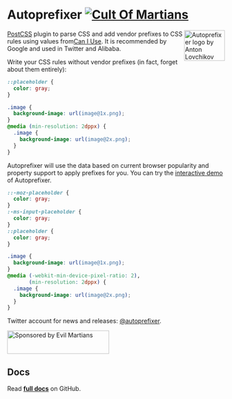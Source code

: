 # Autoprefixer [![Cult Of Martians][cult-img]][cult]

<img align="right" width="94" height="71"
src="http://postcss.github.io/autoprefixer/logo.svg"
title="Autoprefixer logo by Anton Lovchikov">

[PostCSS] plugin to parse CSS and add vendor prefixes to CSS rules using values
from[Can I Use]. It is recommended by Google and used in Twitter and Alibaba.

Write your CSS rules without vendor prefixes (in fact, forget about them
entirely):

```css
::placeholder {
  color: gray;
}

.image {
  background-image: url(image@1x.png);
}
@media (min-resolution: 2dppx) {
  .image {
    background-image: url(image@2x.png);
  }
}
```

Autoprefixer will use the data based on current browser popularity and property
support to apply prefixes for you. You can try the [interactive demo]
of Autoprefixer.

```css
::-moz-placeholder {
  color: gray;
}
:-ms-input-placeholder {
  color: gray;
}
::placeholder {
  color: gray;
}

.image {
  background-image: url(image@1x.png);
}
@media (-webkit-min-device-pixel-ratio: 2),
       (min-resolution: 2dppx) {
  .image {
    background-image: url(image@2x.png);
  }
}
```

Twitter account for news and releases: [@autoprefixer].

<a href="https://evilmartians.com/?utm_source=autoprefixer">
<img src="https://evilmartians.com/badges/sponsored-by-evil-martians.svg" alt="Sponsored by Evil Martians" width="236" height="54">
</a>

[interactive demo]: https://autoprefixer.github.io/

[@autoprefixer]:    https://twitter.com/autoprefixer

[Can I Use]:        https://caniuse.com/

[cult-img]:         http://cultofmartians.com/assets/badges/badge.svg

[PostCSS]:          https://github.com/postcss/postcss

[cult]:             http://cultofmartians.com/tasks/autoprefixer-grid.html

## Docs

Read **[full docs](https://github.com/postcss/autoprefixer#readme)** on GitHub.
